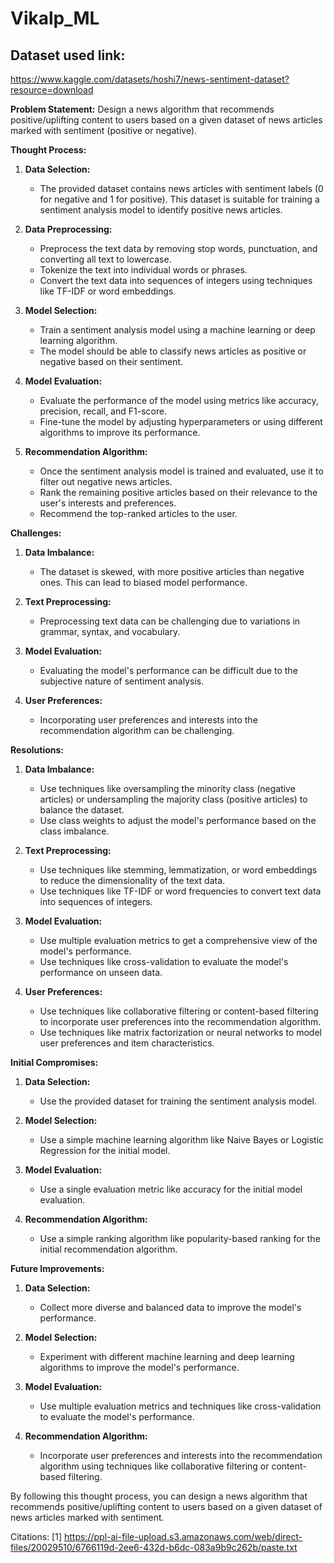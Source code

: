 # Vikalp_ML

## Dataset used link: 
https://www.kaggle.com/datasets/hoshi7/news-sentiment-dataset?resource=download

**Problem Statement:**
Design a news algorithm that recommends positive/uplifting content to users based on a given dataset of news articles marked with sentiment (positive or negative).

**Thought Process:**

1. **Data Selection:**
   - The provided dataset contains news articles with sentiment labels (0 for negative and 1 for positive). This dataset is suitable for training a sentiment analysis model to identify positive news articles.

2. **Data Preprocessing:**
   - Preprocess the text data by removing stop words, punctuation, and converting all text to lowercase.
   - Tokenize the text into individual words or phrases.
   - Convert the text data into sequences of integers using techniques like TF-IDF or word embeddings.

3. **Model Selection:**
   - Train a sentiment analysis model using a machine learning or deep learning algorithm.
   - The model should be able to classify news articles as positive or negative based on their sentiment.

4. **Model Evaluation:**
   - Evaluate the performance of the model using metrics like accuracy, precision, recall, and F1-score.
   - Fine-tune the model by adjusting hyperparameters or using different algorithms to improve its performance.

5. **Recommendation Algorithm:**
   - Once the sentiment analysis model is trained and evaluated, use it to filter out negative news articles.
   - Rank the remaining positive articles based on their relevance to the user's interests and preferences.
   - Recommend the top-ranked articles to the user.

**Challenges:**

1. **Data Imbalance:**
   - The dataset is skewed, with more positive articles than negative ones. This can lead to biased model performance.

2. **Text Preprocessing:**
   - Preprocessing text data can be challenging due to variations in grammar, syntax, and vocabulary.

3. **Model Evaluation:**
   - Evaluating the model's performance can be difficult due to the subjective nature of sentiment analysis.

4. **User Preferences:**
   - Incorporating user preferences and interests into the recommendation algorithm can be challenging.

**Resolutions:**

1. **Data Imbalance:**
   - Use techniques like oversampling the minority class (negative articles) or undersampling the majority class (positive articles) to balance the dataset.
   - Use class weights to adjust the model's performance based on the class imbalance.

2. **Text Preprocessing:**
   - Use techniques like stemming, lemmatization, or word embeddings to reduce the dimensionality of the text data.
   - Use techniques like TF-IDF or word frequencies to convert text data into sequences of integers.

3. **Model Evaluation:**
   - Use multiple evaluation metrics to get a comprehensive view of the model's performance.
   - Use techniques like cross-validation to evaluate the model's performance on unseen data.

4. **User Preferences:**
   - Use techniques like collaborative filtering or content-based filtering to incorporate user preferences into the recommendation algorithm.
   - Use techniques like matrix factorization or neural networks to model user preferences and item characteristics.

**Initial Compromises:**

1. **Data Selection:**
   - Use the provided dataset for training the sentiment analysis model.

2. **Model Selection:**
   - Use a simple machine learning algorithm like Naive Bayes or Logistic Regression for the initial model.

3. **Model Evaluation:**
   - Use a single evaluation metric like accuracy for the initial model evaluation.

4. **Recommendation Algorithm:**
   - Use a simple ranking algorithm like popularity-based ranking for the initial recommendation algorithm.

**Future Improvements:**

1. **Data Selection:**
   - Collect more diverse and balanced data to improve the model's performance.

2. **Model Selection:**
   - Experiment with different machine learning and deep learning algorithms to improve the model's performance.

3. **Model Evaluation:**
   - Use multiple evaluation metrics and techniques like cross-validation to evaluate the model's performance.

4. **Recommendation Algorithm:**
   - Incorporate user preferences and interests into the recommendation algorithm using techniques like collaborative filtering or content-based filtering.

By following this thought process, you can design a news algorithm that recommends positive/uplifting content to users based on a given dataset of news articles marked with sentiment.

Citations:
[1] https://ppl-ai-file-upload.s3.amazonaws.com/web/direct-files/20029510/6766119d-2ee6-432d-b6dc-083a9b9c262b/paste.txt
